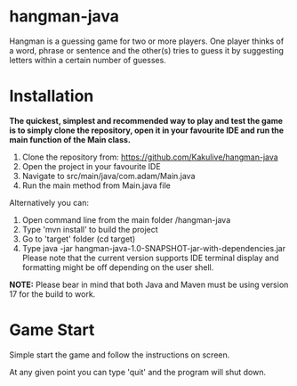 # hangman-java
Hangman is a guessing game for two or more players. One player thinks of a word, phrase or sentence and the other(s) tries to guess it by suggesting letters within a certain number of guesses.

# Installation
**The quickest, simplest and recommended way to play and test the game is to simply clone the repository,
open it in your favourite IDE and run the main function of the Main class.**

1. Clone the repository from: https://github.com/Kakulive/hangman-java
2. Open the project in your favourite IDE
3. Navigate to src/main/java/com.adam/Main.java
4. Run the main method from Main.java file

Alternatively you can:
1. Open command line from the main folder /hangman-java
2. Type 'mvn install' to build the project
3. Go to 'target' folder (cd target)
4. Type  java -jar hangman-java-1.0-SNAPSHOT-jar-with-dependencies.jar
Please note that the current version supports IDE terminal display and formatting might be off depending on the user shell.

**NOTE:** Please bear in mind that both Java and Maven must be using version 17 for the build to work.

# Game Start
Simple start the game and follow the instructions on screen.

At any given point you can type 'quit' and the program will shut down.